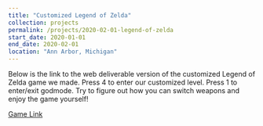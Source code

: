 ```yaml
---
title: "Customized Legend of Zelda"
collection: projects
permalink: /projects/2020-02-01-legend-of-zelda
start_date: 2020-01-01
end_date: 2020-02-01
location: "Ann Arbor, Michigan"
---
```


Below is the link to the web deliverable version of the customized Legend of Zelda game we made. Press 4 to enter our customized level. Press 1 to enter/exit godmode. Try to figure out how you can switch weapons and enjoy the game yourself!

[Game Link](../_pages/legend-of-zelda/zelda.html)

